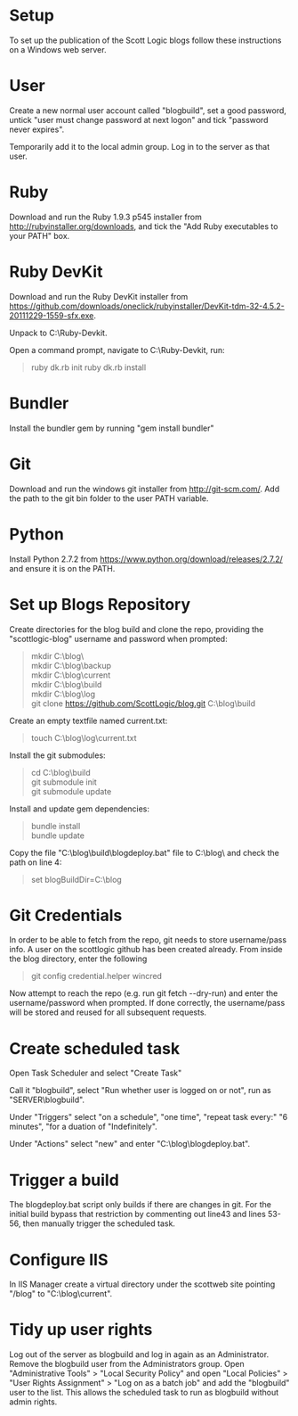 Setup
=====

To set up the publication of the Scott Logic blogs follow these instructions on a Windows web server.

User
====

Create a new normal user account called "blogbuild", set a good password, untick "user must change password at next logon" and tick "password never expires".

Temporarily add it to the local admin group.  Log in to the server as that user.

Ruby
====

Download and run the Ruby 1.9.3 p545 installer from http://rubyinstaller.org/downloads, and tick the "Add Ruby executables to your PATH" box.

Ruby DevKit
===========

Download and run the Ruby DevKit installer from https://github.com/downloads/oneclick/rubyinstaller/DevKit-tdm-32-4.5.2-20111229-1559-sfx.exe.

Unpack to C:\Ruby-Devkit\.

Open a command prompt, navigate to C:\Ruby-Devkit\, run:

> ruby dk.rb init
> ruby dk.rb install

Bundler
=======

Install the bundler gem by running "gem install bundler"

Git
===

Download and run the windows git installer from http://git-scm.com/.  Add the path to the git bin folder to the user PATH variable.

Python
======
Install Python 2.7.2 from https://www.python.org/download/releases/2.7.2/ and ensure it is on the PATH.

Set up Blogs Repository
=======================

Create directories for the blog build and clone the repo, providing the "scottlogic-blog" username and password when prompted:

> mkdir C:\blog\  
> mkdir C:\blog\backup  
> mkdir C:\blog\current  
> mkdir C:\blog\build  
> mkdir C:\blog\log  
> git clone https://github.com/ScottLogic/blog.git C:\blog\build  

Create an empty textfile named current.txt:

> touch C:\blog\log\current.txt  

Install the git submodules:

> cd C:\blog\build  
> git submodule init  
> git submodule update  

Install and update gem dependencies:

> bundle install  
> bundle update  

Copy the file "C:\blog\build\blogdeploy.bat" file to C:\blog\ and check the path on line 4:

> set blogBuildDir=C:\blog

Git Credentials
===============

In order to be able to fetch from the repo, git needs to store username/pass info. 
A user on the scottlogic github has been created already. From inside the blog directory, enter the following

> git config credential.helper wincred

Now attempt to reach the repo (e.g. run git fetch --dry-run) and enter the username/password when prompted.  If done correctly, the username/pass will be stored and reused for all subsequent requests.

Create scheduled task
=====================

Open Task Scheduler and select "Create Task"

Call it "blogbuild", select "Run whether user is logged on or not", run as "SERVER\blogbuild".

Under "Triggers" select "on a schedule", "one time", "repeat task every:" "6 minutes", "for a duation of "Indefinitely".

Under "Actions" select "new" and enter "C:\blog\blogdeploy.bat".

Trigger a build
===============

The blogdeploy.bat script only builds if there are changes in git.  For the initial build bypass that restriction by commenting out line43 and lines 53-56, then manually trigger the scheduled task.

Configure IIS
=============

In IIS Manager create a virtual directory under the scottweb site pointing "/blog" to "C:\blog\current".

Tidy up user rights
===================

Log out of the server as blogbuild and log in again as an Administrator.  Remove the blogbuild user from the Administrators group.  Open "Administrative Tools" > "Local Security Policy" and open "Local Policies" > "User Rights Assignment" > "Log on as a batch job" and add the "blogbuild" user to the list.  This allows the scheduled task to run as blogbuild without admin rights.
